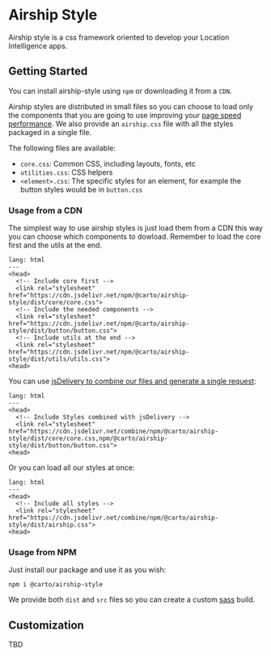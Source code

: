 # Airship Style

Airship style is a css framework oriented to develop your Location Intelligence apps.

## Getting Started

You can install airship-style using `npm` or downloading it from a `CDN`.

Airship styles are distributed in small files so you can choose to load only the components that you are going to use improving your [page speed performance](https://developers.google.com/speed/docs/insights/OptimizeCSSDelivery). We also provide an `airship.css` file with all the styles packaged in a single file.

The following files are available:

- `core.css`: Common CSS, including layouts, fonts, etc
- `utilities.css`: CSS helpers
- `<element>.css`: The specific styles for an element, for example the button styles would be in `button.css`


### Usage from a CDN

The simplest way to use airship styles is just load them from a CDN this way you can choose which components to dowload. Remember to load the core first and the utils at the end.

```code
lang: html
---
<head>
  <!-- Include core first -->
  <link rel="stylesheet" href="https://cdn.jsdelivr.net/npm/@carto/airship-style/dist/core/core.css">
  <!-- Include the needed components -->
  <link rel="stylesheet" href="https://cdn.jsdelivr.net/npm/@carto/airship-style/dist/button/button.css">
  <!-- Include utils at the end -->
  <link rel="stylesheet" href="https://cdn.jsdelivr.net/npm/@carto/airship-style/dist/utils/utils.css">
<head>
```

You can use [jsDelivery to combine our files and generate a single request](https://www.jsdelivr.com/features#combine):

```code
lang: html
---
<head>
  <!-- Include Styles combined with jsDelivery -->
  <link rel="stylesheet" href="https://cdn.jsdelivr.net/combine/npm/@carto/airship-style/dist/core/core.css,npm/@carto/airship-style/dist/button/button.css">
<head>
```

Or you can load all our styles at once:


```code
lang: html
---
<head>
  <!-- Include all styles -->
  <link rel="stylesheet" href="https://cdn.jsdelivr.net/combine/npm/@carto/airship-style/dist/airship.css">
<head>
```

### Usage from NPM

Just install our package and use it as you wish:

    npm i @carto/airship-style

We provide both `dist` and `src` files so you can create a custom [sass](https://sass-lang.com/) build.


## Customization

TBD


